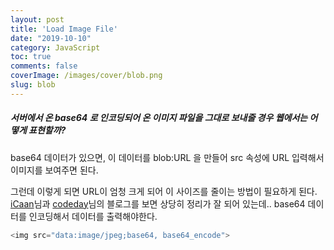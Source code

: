 ```yaml
---
layout: post
title: 'Load Image File'
date: "2019-10-10"
category: JavaScript
toc: true
comments: false
coverImage: /images/cover/blob.png
slug: blob
---
```

##### 서버에서 온 base64 로 인코딩되어 온 이미지 파일을 그대로 보내줄 경우 웹에서는 어떻게 표현할까?
<!-- more -->

base64 데이터가 있으면, 이 데이터를 blob:URL 을 만들어 src 속성에 URL 입력해서 이미지를 보여주면 된다.

그런데 이렇게 되면 URL이 엄청 크게 되어 이 사이즈를 줄이는 방법이 필요하게 된다.
[iCaan][icaan]님과 [codeday][codeday]님의 블로그를 보면 상당히 정리가 잘 되어 있는데.. base64 데이터를 인코딩해서 데이터를 출력해야한다.

```js
<img src="data:image/jpeg;base64, base64_encode">
```

[icaan]: http://blog.naver.com/PostView.nhn?blogId=loverman85&logNo=221114631019&categoryNo=11&parentCategoryNo=0&viewDate=&currentPage=1&postListTopCurrentPage=1&from=search
[codeday]: https://codeday.me/ko/qa/20190306/7131.html
